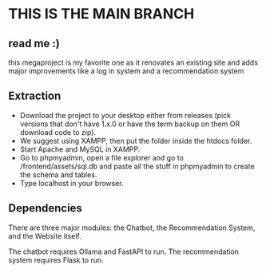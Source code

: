 # THIS IS THE MAIN BRANCH

## read me :)
this megaproject is my favorite one as it renovates an existing site and adds major improvements like a log in system and a recommendation system

## Extraction
- Download the project to your desktop either from releases (pick versions that don't have 1.x.0 or have the term backup on them OR download code to zip).
- We suggest using XAMPP, then put the folder inside the htdocs folder.
- Start Apache and MySQL in XAMPP.
- Go to phpmyadmin, open a file explorer and go to /frontend/assets/sql.db and paste all the stuff in phpmyadmin to create the schema and tables.
- Type localhost in your browser.

## Dependencies
There are three major modules: the Chatbot, the Recommendation System, and the Website itself.

The chatbot requires Ollama and FastAPI to run.
The recommendation system requires Flask to run.


